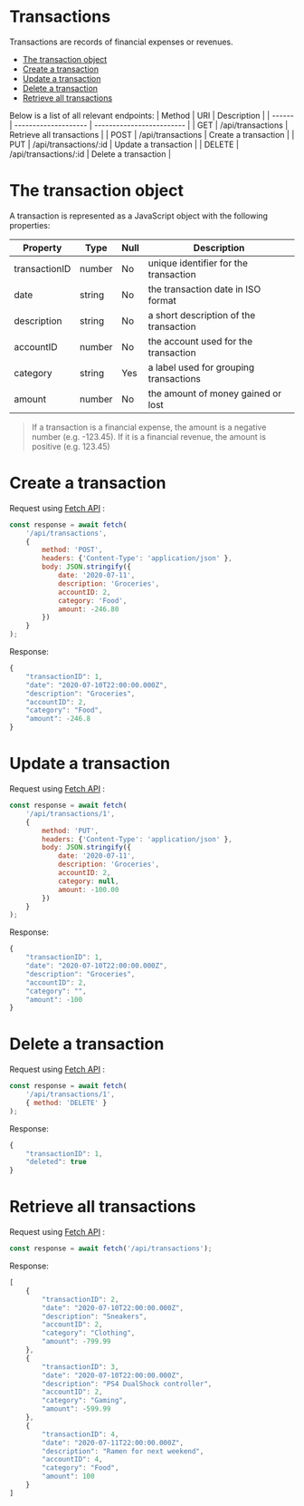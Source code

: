 # Transactions
Transactions are records of financial expenses or revenues. 

- [The transaction object](#the-transaction-object)
- [Create a transaction](#create-a-transaction)
- [Update a transaction](#update-a-transaction)
- [Delete a transaction](#delete-a-transaction)
- [Retrieve all transactions](#retrieve-all-transactions)

Below is a list of all relevant endpoints:
| Method | URI                  | Description               |
| ------ | -------------------- | ------------------------- |
| GET    | /api/transactions    | Retrieve all transactions |
| POST   | /api/transactions    | Create a transaction      |
| PUT    | /api/transactions/:id | Update a transaction      |
| DELETE | /api/transactions/:id | Delete a transaction      |


# The transaction object
A transaction is represented as a JavaScript object with the following properties:

| Property      | Type   | Null | Description                            |
| ------------- | ------ | ---- | -------------------------------------- |
| transactionID | number | No   | unique identifier for the transaction  |
| date          | string | No   | the transaction date in ISO format     |
| description   | string | No   | a short description of the transaction |
| accountID     | number | No   | the account used for the transaction   |
| category      | string | Yes  | a label used for grouping transactions |
| amount        | number | No   | the amount of money gained or lost     |

> If a transaction is a financial expense, the amount is a negative number (e.g. -123.45).
> If it is a financial revenue, the amount is positive (e.g. 123.45)


# Create a transaction
Request using [Fetch API][fetch-api-url] :
```javascript
const response = await fetch(
    '/api/transactions',
    {
        method: 'POST',
        headers: {'Content-Type': 'application/json' },
        body: JSON.stringify({
            date: '2020-07-11',
            description: 'Groceries',
            accountID: 2,
            category: 'Food',
            amount: -246.80
        })
    }
);
```

Response:
```javascript
{
    "transactionID": 1,
    "date": "2020-07-10T22:00:00.000Z",
    "description": "Groceries",
    "accountID": 2,
    "category": "Food",
    "amount": -246.8
}
```


# Update a transaction
Request using [Fetch API][fetch-api-url] :
```javascript
const response = await fetch(
    '/api/transactions/1',
    {
        method: 'PUT',
        headers: {'Content-Type': 'application/json' },
        body: JSON.stringify({
            date: '2020-07-11',
            description: 'Groceries',
            accountID: 2,
            category: null,
            amount: -100.00
        })
    }
);
```

Response:
```javascript
{
    "transactionID": 1,
    "date": "2020-07-10T22:00:00.000Z",
    "description": "Groceries",
    "accountID": 2,
    "category": "",
    "amount": -100
}
```

# Delete a transaction
Request using [Fetch API][fetch-api-url] :
```javascript
const response = await fetch(
    '/api/transactions/1',
    { method: 'DELETE' }
);
```

Response:
```javascript
{
    "transactionID": 1,
    "deleted": true
}
```


# Retrieve all transactions
Request using [Fetch API][fetch-api-url] :
```javascript
const response = await fetch('/api/transactions');
```

Response:
```javascript
[
    {
        "transactionID": 2,
        "date": "2020-07-10T22:00:00.000Z",
        "description": "Sneakers",
        "accountID": 2,
        "category": "Clothing",
        "amount": -799.99
    },
    {
        "transactionID": 3,
        "date": "2020-07-10T22:00:00.000Z",
        "description": "PS4 DualShock controller",
        "accountID": 2,
        "category": "Gaming",
        "amount": -599.99
    },
    {
        "transactionID": 4,
        "date": "2020-07-11T22:00:00.000Z",
        "description": "Ramen for next weekend",
        "accountID": 4,
        "category": "Food",
        "amount": 100
    }
]
```


[fetch-api-url]: https://developer.mozilla.org/en-US/docs/Web/API/Fetch_API

